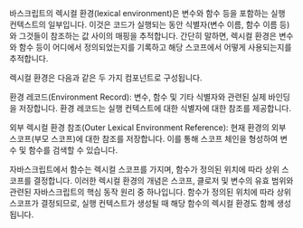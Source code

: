 바스크립트의 렉시컬 환경(lexical environment)은 변수와 함수 등을 포함하는 실행 컨텍스트의 일부입니다. 이것은 코드가 실행되는 동안 식별자(변수 이름, 함수 이름 등)와 그것들이 참조하는 값 사이의 매핑을 추적합니다. 간단히 말하면, 렉시컬 환경은 변수와 함수 등이 어디에서 정의되었는지를 기록하고 해당 스코프에서 어떻게 사용되는지를 추적합니다.

렉시컬 환경은 다음과 같은 두 가지 컴포넌트로 구성됩니다.

환경 레코드(Environment Record): 변수, 함수 및 기타 식별자와 관련된 실제 바인딩을 저장합니다. 환경 레코드는 실행 컨텍스트에 대한 식별자에 대한 참조를 제공합니다.

외부 렉시컬 환경 참조(Outer Lexical Environment Reference): 현재 환경의 외부 스코프(부모 스코프)에 대한 참조를 저장합니다. 이를 통해 스코프 체인을 형성하여 변수 및 함수를 검색할 수 있습니다.

자바스크립트에서 함수는 렉시컬 스코프를 가지며, 함수가 정의된 위치에 따라 상위 스코프를 결정합니다. 이러한 렉시컬 환경의 개념은 스코프, 클로저 및 변수의 유효 범위와 관련된 자바스크립트의 핵심 동작 원리 중 하나입니다. 함수가 정의된 위치에 따라 상위 스코프가 결정되므로, 실행 컨텍스트가 생성될 때 해당 함수의 렉시컬 환경도 함께 생성됩니다.